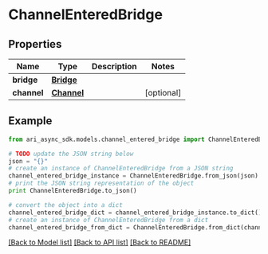 # ChannelEnteredBridge


## Properties
Name | Type | Description | Notes
------------ | ------------- | ------------- | -------------
**bridge** | [**Bridge**](Bridge.md) |  | 
**channel** | [**Channel**](Channel.md) |  | [optional] 

## Example

```python
from ari_async_sdk.models.channel_entered_bridge import ChannelEnteredBridge

# TODO update the JSON string below
json = "{}"
# create an instance of ChannelEnteredBridge from a JSON string
channel_entered_bridge_instance = ChannelEnteredBridge.from_json(json)
# print the JSON string representation of the object
print ChannelEnteredBridge.to_json()

# convert the object into a dict
channel_entered_bridge_dict = channel_entered_bridge_instance.to_dict()
# create an instance of ChannelEnteredBridge from a dict
channel_entered_bridge_from_dict = ChannelEnteredBridge.from_dict(channel_entered_bridge_dict)
```
[[Back to Model list]](../README.md#documentation-for-models) [[Back to API list]](../README.md#documentation-for-api-endpoints) [[Back to README]](../README.md)



